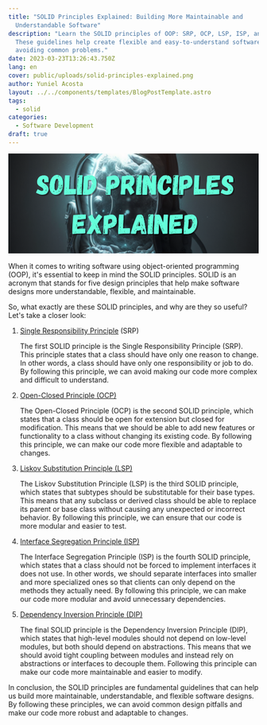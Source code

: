 ```yaml
---
title: "SOLID Principles Explained: Building More Maintainable and
  Understandable Software"
description: "Learn the SOLID principles of OOP: SRP, OCP, LSP, ISP, and DIP.
  These guidelines help create flexible and easy-to-understand software designs,
  avoiding common problems."
date: 2023-03-23T13:26:43.750Z
lang: en
cover: public/uploads/solid-principles-explained.png
author: Yuniel Acosta
layout: ../../components/templates/BlogPostTemplate.astro
tags:
  - solid
categories:
  - Software Development
draft: true
---
```

![SOLID Principles Explained](public/uploads/solid-principles-explained.png "SOLID Principles Explained")

When it comes to writing software using object-oriented programming (OOP), it's essential to keep in mind the SOLID principles. SOLID is an acronym that stands for five design principles that help make software designs more understandable, flexible, and maintainable.

So, what exactly are these SOLID principles, and why are they so useful? Let's take a closer look:

1. [Single Responsibility Principle](https://www.yunielacosta.com/blog/s-the-single-responsibility-principle) (SRP)

   The first SOLID principle is the Single Responsibility Principle (SRP). This principle states that a class should have only one reason to change. In other words, a class should have only one responsibility or job to do. By following this principle, we can avoid making our code more complex and difficult to understand.
2. [Open-Closed Principle (OCP)](https://www.yunielacosta.com/blog/o-the-open-closed-principle-extending-behaviors-without-modifying-code/)

   The Open-Closed Principle (OCP) is the second SOLID principle, which states that a class should be open for extension but closed for modification. This means that we should be able to add new features or functionality to a class without changing its existing code. By following this principle, we can make our code more flexible and adaptable to changes.
3. [Liskov Substitution Principle (LSP)](https://www.yunielacosta.com/blog/l-the-liskov-substitution-principle/)

   The Liskov Substitution Principle (LSP) is the third SOLID principle, which states that subtypes should be substitutable for their base types. This means that any subclass or derived class should be able to replace its parent or base class without causing any unexpected or incorrect behavior. By following this principle, we can ensure that our code is more modular and easier to test.
4. [Interface Segregation Principle (ISP)](https://www.yunielacosta.com/blog/i-the-interface-segregation-principle/)

   The Interface Segregation Principle (ISP) is the fourth SOLID principle, which states that a class should not be forced to implement interfaces it does not use. In other words, we should separate interfaces into smaller and more specialized ones so that clients can only depend on the methods they actually need. By following this principle, we can make our code more modular and avoid unnecessary dependencies.
5. [Dependency Inversion Principle (DIP)](https://www.yunielacosta.com/blog/d-the-dependency-inversion-principle/)

   The final SOLID principle is the Dependency Inversion Principle (DIP), which states that high-level modules should not depend on low-level modules, but both should depend on abstractions. This means that we should avoid tight coupling between modules and instead rely on abstractions or interfaces to decouple them. Following this principle can make our code more maintainable and easier to modify.

In conclusion, the SOLID principles are fundamental guidelines that can help us build more maintainable, understandable, and flexible software designs. By following these principles, we can avoid common design pitfalls and make our code more robust and adaptable to changes.
